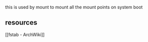 this is used by mount to mount all the mount points on system boot

## resources 
[[fstab - ArchWiki]]